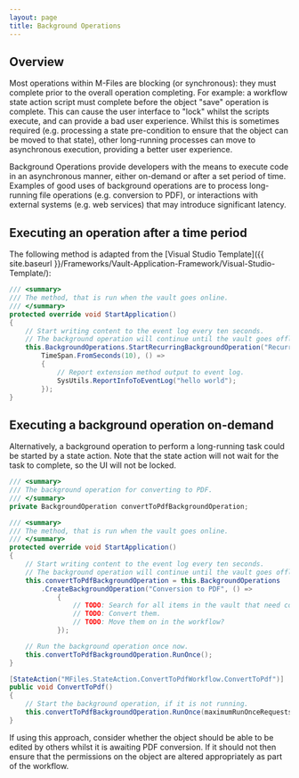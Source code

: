 ```yaml
---
layout: page
title: Background Operations
---
```


## Overview

Most operations within M-Files are blocking (or synchronous): they must complete prior to the overall operation completing.  For example: a workflow state action script must complete before the object "save" operation is complete.  This can cause the user interface to "lock" whilst the scripts execute, and can provide a bad user experience.  Whilst this is sometimes required (e.g. processing a state pre-condition to ensure that the object can be moved to that state), other long-running processes can move to asynchronous execution, providing a better user experience.

Background Operations provide developers with the means to execute code in an asynchronous manner, either on-demand or after a set period of time.  Examples of good uses of background operations are to process long-running file operations (e.g. conversion to PDF), or interactions with external systems (e.g. web services) that may introduce significant latency.

## Executing an operation after a time period

The following method is adapted from the [Visual Studio Template]({{ site.baseurl }}/Frameworks/Vault-Application-Framework/Visual-Studio-Template/):

```csharp
/// <summary>
/// The method, that is run when the vault goes online.
/// </summary>
protected override void StartApplication()
{
	// Start writing content to the event log every ten seconds.
	// The background operation will continue until the vault goes offline.
	this.BackgroundOperations.StartRecurringBackgroundOperation("Recurring Hello World Operation",
        TimeSpan.FromSeconds(10), () =>
		{
			// Report extension method output to event log.
			SysUtils.ReportInfoToEventLog("hello world");
		});
}
```

## Executing a background operation on-demand

Alternatively, a background operation to perform a long-running task could be started by a state action.  Note that the state action will not wait for the task to complete, so the UI will not be locked.

```csharp
/// <summary>
/// The background operation for converting to PDF.
/// </summary>
private BackgroundOperation convertToPdfBackgroundOperation;

/// <summary>
/// The method, that is run when the vault goes online.
/// </summary>
protected override void StartApplication()
{
	// Start writing content to the event log every ten seconds.
	// The background operation will continue until the vault goes offline.
	this.convertToPdfBackgroundOperation = this.BackgroundOperations
        .CreateBackgroundOperation("Conversion to PDF", () =>
            {
                // TODO: Search for all items in the vault that need conversion to PDF.
                // TODO: Convert them.
                // TODO: Move them on in the workflow?
            });

	// Run the background operation once now.
	this.convertToPdfBackgroundOperation.RunOnce();
}

[StateAction("MFiles.StateAction.ConvertToPdfWorkflow.ConvertToPdf")]
public void ConvertToPdf()
{
	// Start the background operation, if it is not running.
	this.convertToPdfBackgroundOperation.RunOnce(maximumRunOnceRequests: 1);
}
```

<p class="note">If using this approach, consider whether the object should be able to be edited by others whilst it is awaiting PDF conversion.  If it should not then ensure that the permissions on the object are altered appropriately as part of the workflow.</p>